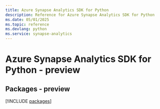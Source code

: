 ```yaml
---
title: Azure Synapse Analytics SDK for Python
description: Reference for Azure Synapse Analytics SDK for Python
ms.date: 05/01/2025
ms.topic: reference
ms.devlang: python
ms.service: synapse-analytics
---
```

# Azure Synapse Analytics SDK for Python - preview
## Packages - preview
[!INCLUDE [packages](synapse-analytics-index.md)]